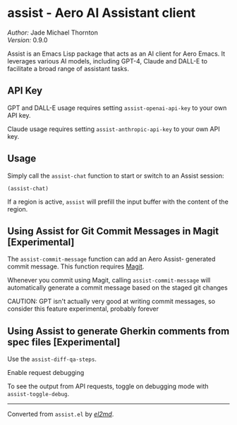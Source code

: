 # assist - Aero AI Assistant client

_Author:_ Jade Michael Thornton<br>
_Version:_ 0.9.0<br>

Assist is an Emacs Lisp package that acts as an AI client for Aero Emacs. It leverages various AI
models, including GPT-4, Claude and DALL-E to facilitate a broad range of assistant tasks.

## API Key

GPT and DALL-E usage requires setting `assist-openai-api-key` to your own API key.

Claude usage requires setting `assist-anthropic-api-key` to your own API key.

## Usage

Simply call the `assist-chat` function to start or switch to an Assist session:

    (assist-chat)

If a region is active, `assist` will prefill the input buffer with the content of the
region.

## Using Assist for Git Commit Messages in Magit [Experimental]

The `assist-commit-message` function can add an Aero Assist- generated commit message.
This function requires [Magit](https://github.com/magit/magit).

Whenever you commit using Magit, calling `assist-commit-message` will automatically
generate a commit message based on the staged git changes

CAUTION: GPT isn't actually very good at writing commit messages, so consider this feature
experimental, probably forever

## Using Assist to generate Gherkin comments from spec files [Experimental]

Use the `assist-diff-qa-steps`.

Enable request debugging

To see the output from API requests, toggle on debugging mode with `assist-toggle-debug`.


---
Converted from `assist.el` by [_el2md_](https://gitlab.com/thornjad/el2md).
